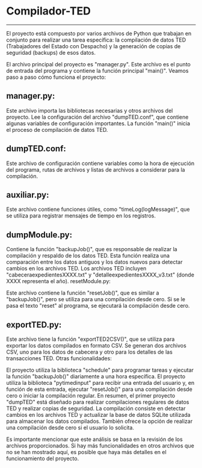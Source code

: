 # Compilador-TED
---


El proyecto está compuesto por varios archivos de Python que trabajan en conjunto para realizar una tarea específica: la compilación de datos TED (Trabajadores del Estado con Despacho) y la generación de copias de seguridad (backups) de esos datos.

El archivo principal del proyecto es "manager.py". Este archivo es el punto de entrada del programa y contiene la función principal "main()". Veamos paso a paso cómo funciona el proyecto:

## manager.py:


Este archivo importa las bibliotecas necesarias y otros archivos del proyecto.
Lee la configuración del archivo "dumpTED.conf", que contiene algunas variables de configuración importantes.
La función "main()" inicia el proceso de compilación de datos TED.

## dumpTED.conf:


Este archivo de configuración contiene variables como la hora de ejecución del programa, rutas de archivos y listas de archivos a considerar para la compilación.

## auxiliar.py:

Este archivo contiene funciones útiles, como "timeLog(logMessage)", que se utiliza para registrar mensajes de tiempo en los registros.

## dumpModule.py:

Contiene la función "backupJob()", que es responsable de realizar la compilación y respaldo de los datos TED.
Esta función realiza una comparación entre los datos antiguos y los datos nuevos para detectar cambios en los archivos TED.
Los archivos TED incluyen "cabeceraexpedientesXXXX.txt" y "detalleexpedientesXXXX_v3.txt" (donde XXXX representa el año).
resetModule.py:

Este archivo contiene la función "resetJob()", que es similar a "backupJob()", pero se utiliza para una compilación desde cero.
Si se le pasa el texto "reset" al programa, se ejecutará la compilación desde cero.

## exportTED.py:

Este archivo tiene la función "exportTED2CSV()", que se utiliza para exportar los datos compilados en formato CSV.
Se generan dos archivos CSV, uno para los datos de cabecera y otro para los detalles de las transacciones TED.
Otras funcionalidades:

El proyecto utiliza la biblioteca "schedule" para programar tareas y ejecutar la función "backupJob()" diariamente a una hora específica.
El proyecto utiliza la biblioteca "pytimedinput" para recibir una entrada del usuario y, en función de esta entrada, ejecutar "resetJob()" para una compilación desde cero o iniciar la compilación regular.
En resumen, el primer proyecto "dumpTED" está diseñado para realizar compilaciones regulares de datos TED y realizar copias de seguridad. La compilación consiste en detectar cambios en los archivos TED y actualizar la base de datos SQLite utilizada para almacenar los datos compilados. También ofrece la opción de realizar una compilación desde cero si el usuario lo solicita.

Es importante mencionar que este análisis se basa en la revisión de los archivos proporcionados. Si hay más funcionalidades en otros archivos que no se han mostrado aquí, es posible que haya más detalles en el funcionamiento del proyecto.
